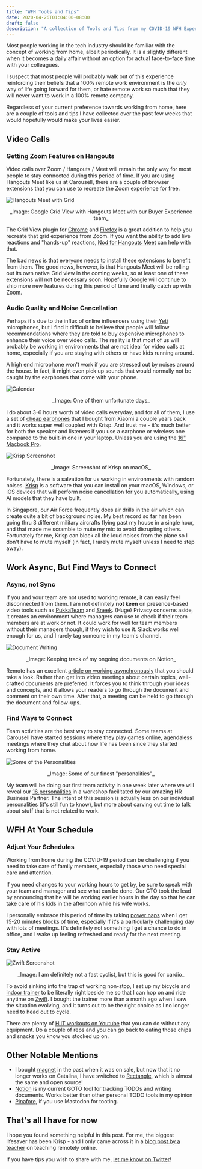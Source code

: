 ```yaml
---
title: "WFH Tools and Tips"
date: 2020-04-26T01:04:00+08:00
draft: false
description: "A collection of Tools and Tips from my COVID-19 WFH Experience"
---
```


Most people working in the tech industry should be familiar with the concept of
working from home, albeit periodically. It is a slightly different when it
becomes a daily affair without an option for actual face-to-face time with your
colleagues.

I suspect that most people will probably walk out of this experience
reinforcing their beliefs that a 100% remote work environment is the _only_ way
of life going forward for them, or hate remote work so much that they will
never want to work in a 100% remote company.

Regardless of your current preference towards working from home, here are a
couple of tools and tips I have collected over the past few weeks that would
hopefully would make your lives easier.

## Video Calls

### Getting Zoom Features on Hangouts

Video calls over Zoom / Hangouts / Meet will remain the only way for most
people to stay connected during this period of time. If you are using Hangouts
Meet like us at Carousell, there are a couple of browser extensions that you
can use to recreate the Zoom experience for free.

![Hangouts Meet with Grid](/images/wfh-tips/google-grid.jpg)
<center>_Image: Google Grid View with Hangouts Meet with our Buyer Experience team_</center>

The Grid View plugin for [Chrome][1] and [Firefox][2] is a great addition to
help you recreate that grid experience from Zoom. If you want the ability to
add live reactions and "hands-up" reactions, [Nod for Hangouts Meet][3] can
help with that.

The bad news is that everyone needs to install these extensions to benefit from
them. The good news, however, is that Hangouts Meet will be rolling out its own
native Grid view in the coming weeks, so at least one of these extensions will
not be necessary soon. Hopefully Google will continue to ship more new features
during this period of time and finally catch up with Zoom.

### Audio Quality and Noise Cancellation

Perhaps it's due to the influx of online influencers using their [Yeti][4]
microphones, but I find it difficult to believe that people will follow
recommendations where they are told to buy expensive microphones to enhance
their voice over video calls. The reality is that most of us will probably be
working in environments that are not ideal for video calls at home, especially
if you are staying with others or have kids running around.

A high end microphone won't work if you are stressed out by noises around the
house. In fact, it might even pick up sounds that would normally not be caught
by the earphones that come with your phone.

![Calendar](/images/wfh-tips/meetings-calendar.png)
<center>_Image: One of them unfortunate days_</center>

I do about 3-6 hours worth of video calls everyday, and for all of them, I use
a set of [cheap earphones][6] that I bought from Xiaomi a couple years back and
it works super well coupled with Krisp. And trust me - it's much better for
both the speaker and listeners if you use a earphone or wireless one compared
to the built-in one in your laptop. Unless you are using the [16" Macbook Pro][7].

![Krisp Screenshot](/images/wfh-tips/krisp-tool.png)
<center>_Image: Screenshot of Krisp on macOS_</center>

Fortunately, there is a salvation for us working in environments with random
noises. [Krisp][5] is a software that you can install on your macOS, Windows,
or iOS devices that will perform noise cancellation for you automatically,
using AI models that they have built.

In Singapore, our Air Force frequently does air drills in the air which can
create quite a bit of background noise. My best record so far has been going
thru 3 different military aircrafts flying past my house in a single hour, and
that made me scramble to mute my mic to avoid disrupting others.  Fortunately
for me, Krisp can block all the loud noises from the plane so I don't have to
mute myself (in fact, I rarely mute myself unless I need to step away).

## Work Async, But Find Ways to Connect

### Async, not Sync

If you and your team are not used to working remote, it can easily feel
disconnected from them. I am not definitely __not keen__ on presence-based
video tools such as [PukkaTeam][8] and [Sneek][9]. (Huge) Privacy concerns
aside, it creates an environment where managers can use to check if their
team members are at work or not. It could work for well for team members
without their managers though, if they wish to use it. Slack works well
enough for us, and I rarely tag someone in my team's channel.

![Document Writing](/images/wfh-tips/doc-list.png)
<center>_Image: Keeping track of my ongoing documents on Notion_</center>

Remote has an excellent [article on working asynchronously][10] that you should
take a look. Rather than get into video meetings about certain topics,
well-crafted documents are preferred. It forces you to think through your ideas
and concepts, and it allows your readers to go through the document and comment
on their own time. After that, a meeting can be held to go through the document
and follow-ups.

### Find Ways to Connect

Team activities are the best way to stay connected. Some teams at Carousell
have started sessions where they play games online, agendaless meetings where
they chat about how life has been since they started working from home.

![Some of the Personalities](/images/wfh-tips/16-personalities.png)
<center>_Image: Some of our finest "personalities"_</center>

My team will be doing our first team activity in one week later where we will
reveal our [16 personalities][11] in a workshop facilitated by our amazing HR
Business Partner. The intent of this session is actually less on our individual
personalities (it's still fun to know), but more about carving out time to talk
about stuff that is not related to work.

## WFH At Your Schedule

### Adjust Your Schedules

Working from home during the COVID-19 period can be challenging if you need to
take care of family members, especially those who need special care and
attention.

If you need changes to your working hours to get by, be sure to speak with your
team and manager and see what can be done. Our CTO took the lead by announcing
that he will be working earlier hours in the day so that he can take care of
his kids in the afternoon while his wife works.

I personally embrace this period of time by taking [power naps][12] when I get
15-20 minutes blocks of time, especially if it's a particularly challenging day
with lots of meetings. It's definitely not something I get a chance to do in
office, and I wake up feeling refreshed and ready for the next meeting.

### Stay Active

![Zwift Screenshot](/images/wfh-tips/zwift-rides.png)
<center>_Image: I am definitely not a fast cyclist, but this is good for cardio_</center>

To avoid sinking into the trap of working non-stop, I set up my bicycle and
[indoor trainer][13] to be literally right beside me so that I can hop on and
ride anytime on [Zwift][14]. I bought the trainer more than a month ago when I
saw the situation evolving, and it turns out to be the right choice as I no
longer need to head out to cycle.

There are plenty of [HIIT workouts on Youtube][15] that you can do without any
equipment. Do a couple of reps and you can go back to eating those chips and
snacks you know you stocked up on.


## Other Notable Mentions

- I bought [magnet][18] in the past when it was on sale, but now that it no longer works on Catalina, I have switched to [Rectangle][19], which is almost the same and open source!
- [Notion][20] is my current GOTO tool for tracking TODOs and writing documents. Works better than other personal TODO tools in my opinion
- [Pinafore][21], if you use Mastodon for tooting.


## That's all I have for now

I hope you found something helpful in this post. For me, the biggest lifesaver
has been Krisp - and I only came across it in a [blog post by a teacher][16] on
teaching remotely online.

If you have tips you wish to share with me, [let me know on Twitter][17]!


[1]: https://chrome.google.com/webstore/detail/google-meet-grid-view/bjkegbgpfgpikgkfidhcihhiflbjgfic
[2]: https://addons.mozilla.org/en-US/firefox/addon/google-meet-grid-view/
[3]: https://chrome.google.com/webstore/detail/nod-reactions-for-google/oikgofeboedgfkaacpfepbfmgdalabej
[4]: https://www.bluedesigns.com/products/yeti/
[5]: https://krisp.ai/
[6]: https://www.mi.com/sg/headphones_basic2/
[7]: https://www.theverge.com/2019/11/21/20974649/apple-macbook-pro-16-inch-laptop-review-keyboard-test-specs-price-features
[8]: https://www.pukkateam.com
[9]: https://sneek.io/
[10]: https://blog.remote.com/why-you-should-be-doing-async-work/
[11]: https://www.16personalities.com/
[12]: https://www.ncbi.nlm.nih.gov/pmc/articles/PMC6180010/
[13]: https://www.bikeradar.com/reviews/training/indoor-trainers/resistance-trainer/wahoo-kickr-snap-review/
[14]: https://zwift.com
[15]: https://www.google.com/search?client=firefox-b-d&q=youtube+hiit+workouts
[16]: http://blog.ifost.org.au/2020/03/how-i-teach-classes-remotely.html
[17]: https://twitter.com/victorneo
[18]: https://magnet.crowdcafe.com/
[19]: https://rectangleapp.com/
[20]: https://notion.so
[21]: https://pinafore.social/

